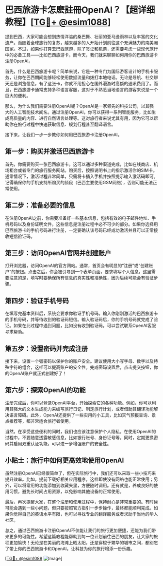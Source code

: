 # 巴西旅游卡怎麽註冊OpenAI？【超详细教程】[[TG💪+ @esim1088](https://t.me/s/esim1088)]

提到巴西，大家可能会想到热情洋溢的桑巴舞、壮丽的亚马逊雨林以及丰富的文化遗产。而随着全球旅行的复苏，越来越多的人开始计划前往这个充满魅力的南美洲国家。不过，如果你打算去巴西旅游，除了签证和机票，还需要考虑一些现代旅行中的必备工具——比如巴西旅游卡。而今天，我们就来聊聊如何用你的巴西旅游卡注册OpenAI。

首先，什么是巴西旅游卡呢？简单来说，它是一种专门为国际游客设计的手机卡服务，让你在巴西期间能够轻松使用数据流量和拨打本地电话。无论是导航、社交聊天还是浏览信息，有了这张卡，你就不用担心在国外漫游时高额的通讯费用了。而且，巴西旅游卡通常支持多种语言客服，这对于不熟悉当地语言的游客来说是一个巨大的便利。

那么，为什么我们需要注册OpenAI呢？OpenAI是一家领先的科技公司，以其强大的人工智能技术闻名。通过注册OpenAI，你可以获得一系列智能服务，比如生成高质量的内容、进行自然语言处理等。这对旅行者来说尤其有用，因为它可以帮助你在旅行过程中快速获取信息、规划行程甚至翻译语言。

接下来，让我们一步一步教你如何用巴西旅游卡注册OpenAI。

## 第一步：购买并激活巴西旅游卡

首先，你需要购买一张巴西旅游卡。这可以通过多种渠道完成，比如在线商店、机场柜台或者专门的旅行服务网站。购买后，按照说明书上的指示激活你的SIM卡。通常情况下，激活过程非常简单，只需将卡插入手机并按照提示输入激活码即可。记得确保你的手机支持所购买的频段（巴西主要使用GSM网络），否则可能无法正常使用。

## 第二步：准备必要的信息

在注册OpenAI之前，你需要准备好一些基本信息，包括有效的电子邮件地址、手机号码以及身份证明文件。这些信息是注册过程中必不可少的部分。如果你选择用巴西旅游卡的手机号码进行注册，一定要确认该号码已经成功激活并且可以正常接收短信验证码。

## 第三步：访问OpenAI官网并创建账户

打开浏览器，访问OpenAI的官方网站。通常，首页会有明显的“注册”或“创建账户”的按钮。点击之后，你会被引导到一个表单页面，要求填写个人信息。这里需要注意的是，填写时要确保所有信息的真实性和准确性，因为后续可能会有验证步骤。

## 第四步：验证手机号码

在填写完基本资料后，系统会要求你验证手机号码。输入你刚刚激活的巴西旅游卡的手机号码，并等待收到的验证码短信。输入验证码后，你的手机号码就完成了验证。如果在此过程中遇到问题，比如没有收到验证码，可以尝试联系OpenAI客服寻求帮助。

## 第五步：设置密码并完成注册

接下来，设置一个强密码以保护你的账户安全。建议使用大小写字母、数字以及特殊字符的组合，这样可以提高账户的安全性。完成密码设置后，点击提交按钮，你的OpenAI账户就正式创建好了！

## 第六步：探索OpenAI的功能

注册完成后，你可以登录OpenAI平台，开始探索它的各种功能。例如，你可以利用其强大的文本生成能力来编写旅行日记、制定旅行计划，或者借助其翻译功能解决语言障碍。此外，OpenAI还提供了一些实用的小工具，比如天气预报查询、景点推荐等，都非常适合旅行者使用。

当然，在享受这些便利的同时，我们也应该注意保护个人隐私。在使用OpenAI的过程中，不要随意透露敏感信息，比如银行账号、身份证号等。同时，定期更换密码并启用双重认证功能，可以进一步增强账户的安全性。

## 小贴士：旅行中如何更高效地使用OpenAI

虽然注册OpenAI已经很简单了，但在实际旅行中，我们还可以采取一些小技巧来提升效率。比如，提前下载好相关应用程序，这样即使没有网络也能正常使用；另外，可以将常用的功能添加到收藏夹里，方便随时调用。还有就是，养成良好的使用习惯，避免长时间占用资源，以免影响其他设备的正常使用。

最后，再次提醒大家，在整个注册和使用过程中，保持耐心是非常重要的。有时候可能会遇到一些小问题，但只要按照官方指引一步步操作，最终都能顺利完成。如果你觉得自己的英语水平有限，也可以寻找专业的翻译服务或者求助于当地的华人社区。

总之，通过巴西旅游卡注册OpenAI不仅能让我们的旅行更加便捷，还能为我们带来更多的可能性。希望这篇教程能帮助到每一位计划前往巴西的朋友，让大家的旅程更加愉快！无论是在美丽的海滩上晒太阳，还是穿梭于繁华的城市之间，都别忘了带上你的巴西旅游卡和OpenAI，让科技为你的旅行增添一份乐趣。

[[TG💪+ @esim1088](https://t.me/s/esim1088) ![Image](https://i.postimg.cc/4NQfJmqS/Snipaste-2025-05-13-00-14-12.png)]